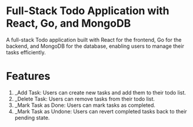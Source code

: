 <!-- # todo_app--react_go -->

# Full-Stack Todo Application with React, Go, and MongoDB

A full-stack Todo application built with React for the frontend, Go for the backend, and MongoDB for the database, enabling users to manage their tasks efficiently.

# Features

1. \_Add Task: Users can create new tasks and add them to their todo list.
2. \_Delete Task: Users can remove tasks from their todo list.
3. \_Mark Task as Done: Users can mark tasks as completed.
4. \_Mark Task as Undone: Users can revert completed tasks back to their pending state.
